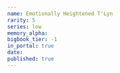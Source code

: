 ```yaml
---
name: Emotionally Heightened T'Lyn
rarity: 5
series: low
memory_alpha:
bigbook_tier: -1
in_portal: true
date:
published: true
---
```



